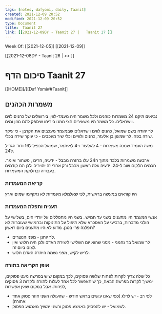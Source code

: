 ```yaml
---
tags: [notes, dafyomi, daily, Taanit] 
created: 2021-12-09 20:52
modified: 2021-12-09 20:52
type: Document
title:  Taanit 27
link: [[2021-12-09DY - Taanit 27 |   Taanit 27 ]]
---
```

Week Of: [[2021-12-05]]
[[2021-12-09]]

[[2021-12-08DY - Taanit 26 | << ]] 

# סיכום הדף  Taanit 27

[[HOME]]/[[Daf Yomi##Taanit]]

## משמרות הכהנים
נביאים תיקנו 24 משמרות כוהנים ולכל משמר היה מעמד-לווין בירושלים של כהנים לוים וישראלים.
כל משמר היו משאירים חצי ממנו ביריחו שיספק להם מזון ומים.

לר יהודה בשם שמואל, כהנים לווים וישראלים שבמעמד מעכבים את הקרבן - כי עיקר שירה בפה.
לר שמעון בן אלעזר, כהנים ולוויים וכלי שיר מעכבים - כי עיקר שירה בכלי.

משה העמיד שמנה משמרות - 4 לאלעזר ו-4 לאיתמר, שמואל הכפיל ל16 ודוד הגדיל ל24.

ארבעה משמרות בלבד מתוך ה24 עלו בחזרה מבבל - ידעיה, חרים , פשחור ואימר. חכמים חלקום שוב ל-24.
ידעיה עלה ראשון מבבל ורק אחרי זה יהויריב ולכן הם קודמים בעבודה ובחלוקת המשמרות.

### קריאת המעמדות
היו קוראים במעשה בראשית, לפי שאלמלא מעמדות לא נתקיימו שמים וארץ

### תענית ותפלת המעמדות
אנשי המעמד היו מתענים בשני עד חמישי.
בשני היו מתפללים על יורדי הים, בשלישי על הולכי מדברות, ברביעי על האסכרא שלא תיפול על התינוקות ובחמישי שעוברות לא תפלנה פרי בטנן.
מדוע לא היו מתענים ביום ראשון? 
- לר יוחנן - מפני הנוצרים. 
- לר שמואל בר נחמני - מפני שהוא יום השלישי ליצירת האדם ולכן היה חלוש ואין לצום ביום זה.
- לריש לקיש, מפני נשמה היתרה האדם חלוש.

### אופן הקריאה בתורה
כל עולה צריך לקרות לפחות שלשה פסוקים, לכך במקום שיש בפרשה מעט פסוקים, ימשיך לקרות בפרשה הבאה, כך שיתאפשר לכל אחד לעלות לתורה ולקרות 3 פסוקים לפחות.
אבל במקום שאין אפשרות,
- לפי רב - יש לדלג (כפי שאנו עושים בראש חודש - שהעולה השני חוזר פסוק אחד אחורה)
- לשמואל - יש להפסיק באמצע פסוק והשני ימשיך מאמצע הפסוק.



